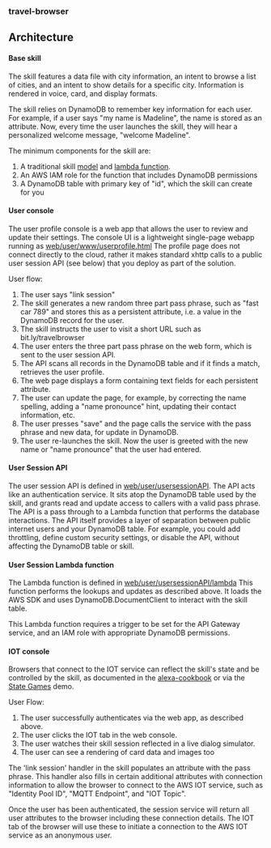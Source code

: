 ### travel-browser
## Architecture

#### Base skill
The skill features a data file with city information, an intent to browse a list of cities,
and an intent to show details for a specific city.  Information is rendered in voice, card, and display formats.

The skill relies on DynamoDB to remember key information for each user.
For example, if a user says "my name is Madeline", the name is stored as an attribute.
Now, every time the user launches the skill, they will hear a personalized welcome message, "welcome Madeline".

The minimum components for the skill are:
1. A traditional skill [model](./models/en-US.json)
and [lambda function](./lambda/custom/).
1. An AWS IAM role for the function that includes DynamoDB permissions
1. A DynamoDB table with primary key of "id", which the skill can create for you

#### User console
The user profile console is a web app that allows the user to review and update their settings.
The console UI is a lightweight single-page webapp
running as [web/user/www/userprofile.html](./web/user/www/userprofile.html)
The profile page does not connect directly to the cloud,
rather it makes standard xhttp calls to a public user session API (see below)
that you deploy as part of the solution.

User flow:
1. The user says "link session"
1. The skill generates a new random three part pass phrase, such as "fast car 789"
and stores this as a persistent attribute, i.e. a value in the DynamoDB record for the user.
1. The skill instructs the user to visit a short URL such as bit.ly/travelbrowser
1. The user enters the three part pass phrase on the web form, which is sent to the user session API.
1. The API scans all records in the DynamoDB table and if it finds a match, retrieves the user profile.
1. The web page displays a form containing text fields for each persistent attribute.
1. The user can update the page, for example, by correcting the name spelling,
adding a "name pronounce" hint, updating their contact information, etc.
1. The user presses "save" and the page calls the service with the pass phrase and new data, for update in DynamoDB.
1. The user re-launches the skill.  Now the user is greeted with the new name or "name pronounce" that the user had entered.


#### User Session API
The user session API is defined in [web/user/usersessionAPI](./web/user/usersessionAPI).
The API acts like an authentication service.  It sits atop the DynamoDB table used by the skill,
and grants read and update access to callers with a valid pass phrase.
The API is a pass through to a Lambda function that performs the database interactions.
The API itself provides a layer of separation between public internet users and your DynamoDB table.
For example, you could add throttling, define custom security settings, or disable the API,
without affecting the DynamoDB table or skill.

#### User Session Lambda function
The Lambda function is defined in [web/user/usersessionAPI/lambda](./web/user/usersessionAPI/lambda)
This function performs the lookups and updates as described above.
It loads the AWS SDK and uses DynamoDB.DocumentClient to interact with the skill table.

This Lambda function requires a trigger to be set for the API Gateway service,
and an IAM role with appropriate DynamoDB permissions.


#### IOT console
Browsers that connect to the IOT service can reflect the skill's state and be controlled by the skill,
as documented in the
[alexa-cookbook](https://github.com/alexa/alexa-cookbook/tree/master/aws/Amazon-IOT)
or via the [State Games](https://alexa.design/stategames) demo.

User Flow:
1. The user successfully authenticates via the web app, as described above.
1. The user clicks the IOT tab in the web console.
1. The user watches their skill session reflected in a live dialog simulator.
1. The user can see a rendering of card data and images too


The 'link session' handler in the skill populates an attribute with the pass phrase.
This handler also fills in certain additional attributes with connection information
to allow the browser to connect to the AWS IOT service,
such as "Identity Pool ID", "MQTT Endpoint", and "IOT Topic".


Once the user has been authenticated, the session service will return
all user attributes to the browser including these connection details.
The IOT tab of the browser will use these to initiate a connection to the AWS IOT service as an anonymous user.


